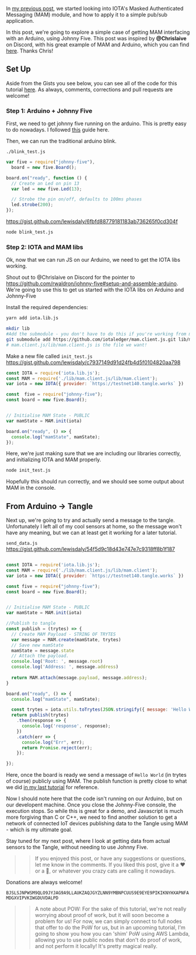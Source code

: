 
In [my previous post](https://medium.com/@lewdaly/dipping-our-toes-into-mam-c6da40088425), we started looking into IOTA's Masked Authenticated Messaging (MAM) module, and how to apply it to a simple pub/sub application.

In this post, we're going to explore a simple case of getting MAM interfacing with an Arduino, using Johnny Five. This post was inspired by **@Chrislaive** on Discord, with his great example of MAM and Arduino, which you can find [here](https://github.com/chrislaive/IOTA-Nodebots). Thanks Chris!


## Set Up

Aside from the Gists you see below, you can see all of the code for this tutorial [here](). As always, comments, corrections and pull requests are welcome!

### Step 1: Arduino + Johnny Five

First, we need to get johnny five running on the arduino. This is pretty easy to do nowadays. I followed [this](https://github.com/rwaldron/johnny-five#setup-and-assemble-arduino) guide here. 

Then, we can run the traditional arduino blink.

`./blink_test.js`
```js
var five = require("johnny-five"),
  board = new five.Board();

board.on("ready", function () {
  // Create an Led on pin 13
  var led = new five.Led(13);

  // Strobe the pin on/off, defaults to 100ms phases
  led.strobe(200);
});
```

https://gist.github.com/lewisdaly/6fbfd88779181183ab736265f0cd304f

```bash
node blink_test.js
```

### Step 2: IOTA and MAM libs

Ok, now that we can run JS on our Arduino, we need to get the IOTA libs working.

Shout out to @Chrislaive on Discord for the pointer to https://github.com/rwaldron/johnny-five#setup-and-assemble-arduino. We're going to use this to get us started with the IOTA libs on Arduino and Johnny-Five

Install the required dependencies:

```bash
yarn add iota.lib.js

mkdir lib
#Add the submodule - you don't have to do this if you're working from my code!
git submodule add https://github.com/iotaledger/mam.client.js.git lib/mam.client.js
# mam.client.js/lib/mam.client.js is the file we want!

```

Make a new file called `init_test.js`
https://gist.github.com/lewisdaly/c7937149d91d24fb4d5f0104820aa798

```js
const IOTA = require('iota.lib.js');
const MAM = require('./lib/mam.client.js/lib/mam.client');
var iota = new IOTA({ provider: `https://testnet140.tangle.works` })

const  five = require("johnny-five");
const board = new five.Board();


// Initialise MAM State - PUBLIC
var mamState = MAM.init(iota)

board.on("ready", () => {
  console.log("mamState", mamState);
});
```

Here, we're just making sure that we are including our libraries correctly, and initializing IOTA and MAM properly.

```bash
node init_test.js
```

Hopefully this should run correctly, and we should see some output about MAM in the console.

## From Arduino -> Tangle

Next up, we're going to try and actually send a message to the tangle. Unfortunately I left all of my cool sensors at home, so the message won't have any meaning, but we can at least get it working for a later tutorial.

`send_data.js`
https://gist.github.com/lewisdaly/54f5d9c18d43e747e7c9318ff8b1f187
```js

const IOTA = require('iota.lib.js');
const MAM = require('./lib/mam.client.js/lib/mam.client');
var iota = new IOTA({ provider: `https://testnet140.tangle.works` })

const five = require("johnny-five");
const board = new five.Board();


// Initialise MAM State - PUBLIC
var mamState = MAM.init(iota)

//Publish to tangle
const publish = (trytes) => {
  // Create MAM Payload - STRING OF TRYTES
  var message = MAM.create(mamState, trytes)
  // Save new mamState
  mamState = message.state
  // Attach the payload.
  console.log('Root: ', message.root)
  console.log('Address: ', message.address)
  
  return MAM.attach(message.payload, message.address);
}

board.on("ready", () => {
  console.log("mamState", mamState);

  const trytes = iota.utils.toTrytes(JSON.stringify({ message: 'Hello World' }))        //convert string to trytes
  return publish(trytes)
    .then(response => {
      console.log('response', response);
    })
    .catch(err => {
      console.log("Err", err);
      return Promise.reject(err);
    });

});
```

Here, once the board is ready we send a message of `Hello World` (in trytes of course) publicly using MAM. The publish function is pretty close to what we did [in my last tutorial](https://medium.com/@lewdaly/dipping-our-toes-into-mam-c6da40088425) for reference.


Now I should note here that the code isn't running on our Arduino, but on our developent machine. Once you close the Johnny-Five console, the execution stops. So while this is great for a demo, and Javascript is much more forgiving than C or C++, we need to find another solution to get a network of connected IoT devices publishing data to the Tangle using MAM - which is my ultimate goal.

Stay tuned for my next post, where I look at getting data from actual sensors to the Tangle, without needing to use Johnny Five.

>>If you enjoyed this post, or have any suggestions or questions, let me know in the comments. If you liked this post, give it a ❤️ or a 👏, or whatever you crazy cats are calling it nowadays.

Donations are always welcome!

`BJSLSJNPWSM9QLO9JYJAG9A9LLAUKZAQJGYZLNN9YMBNPCUUS9E9EYE9PIKIKNYHXAPNFAMDGXVIPVKIWGDUVDALPD`






>>A note about POW:
>>For the sake of this tutorial, we're not really worrying about proof of work, but it will soon become a problem for us! For now, we can simply connect to full nodes that offer to do the PoW for us, but in an upcoming tutorial, I'm going to show you how you can 'shim' PoW using AWS Lambda, allowing you to use public nodes that don't do proof of work, and not perform it locally! It's pretty magical really.




